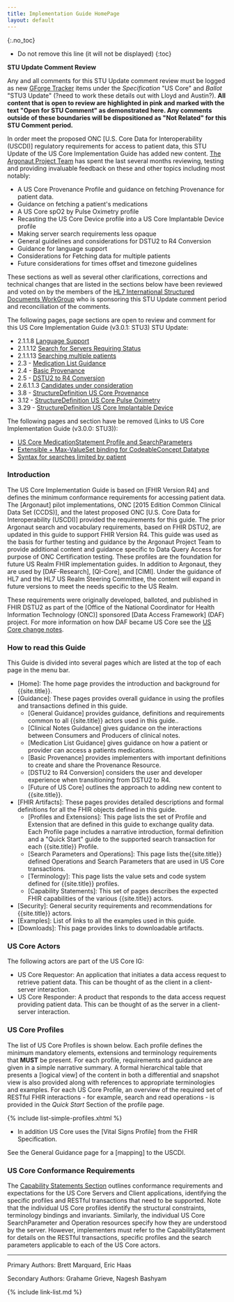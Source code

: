 ```yaml
---
title: Implementation Guide HomePage
layout: default
---
```


{:.no_toc}

<!-- TOC  the css styling for this is \pages\assets\css\project.css under 'markdown-toc'-->

* Do not remove this line (it will not be displayed)
{:toc}


<!-- end TOC -->

<div class="note-to-balloters" markdown="1">

**STU Update Comment Review**

Any and all comments for this STU Update comment review must be logged as new [GForge Tracker](http://hl7.org/fhir-issues) items under the *Specification* "US Core" and *Ballot* "STU3 Update" (?need to work these details out with Lloyd and Austin?).  **All content that is open to review are highlighted in pink and marked with the text "Open for STU Comment" as demonstrated here. Any comments outside of these boundaries will be dispositioned as "Not Related" for this STU Comment period.**

In order meet the proposed ONC [U.S. Core Data for Interoperability (USCDI)] regulatory requirements for access to patient data, this STU Update of the US Core Implementation Guide has added new content. [The Argonaut Project Team](https://argonautwiki.hl7.org/Argonaut_2019_Projects#Argonaut_R4) has spent the last several months reviewing, testing and providing invaluable feedback on these and other topics including most notably:

- A US Core Provenance Profile and guidance on fetching Provenance for patient data.
- Guidance on fetching a patient's medications
- A US Core spO2 by Pulse Oximetry profile
- Recasting the US Core Device profile into a US Core Implantable Device profile
- Making server search requirements less opaque
- General guidelines and considerations for DSTU2 to R4 Conversion
- Guidance for language support
- Considerations for Fetching data for multiple patients
- Future considerations for times offset and timezone guidelines

These sections as well as several other clarifications, corrections and technical changes that are listed in the sections below have been reviewed and voted on by the members of the [HL7 International Structured Documents WorkGroup](http://www.hl7.org/Special/committees/structure/index.cfm) who is sponsoring this STU Update comment period and reconciliation of the comments.

The following pages, page sections are open to review and comment for this US Core Implementation Guide (v3.0.1: STU3) STU Update:

- 2.1.1.8 [Language Support](general-guidance.html#language-support)
- 2.1.1.12 [Search for Servers Requiring Status](general-guidance.html#search-for-servers-requiring-status)
- 2.1.1.13 [Searching multiple patients](general-guidance.html#searching-multiple-patients)
-  2.3 - [Medication List Guidance](all-meds.html)
-  2.4 - [Basic Provenance](basic-provenance.html)
-  2.5 - [DSTU2 to R4 Conversion](r2-r4-guidance.html)
- 2.6.1.1.3 [Candidates under consideration](future-of-us-core.html#candidates-under-consideration)
- 3.8 - [StructureDefinition US Core Provenance](StructureDefinition-us-core-provenance.html)
- 3.12 - [StructureDefinition US Core Pulse Oximetry](StructureDefinition-us-core-pulse-oximetry.html)
- 3.29 - [StructureDefinition US Core Implantable Device](StructureDefinition-us-core-implantable-device.html)


The following pages and section have be removed (Links to US Core Implementation Guide (v3.0.0: STU3)):

- [US Core MedicationStatement Profile and SearchParameters](http://hl7.org/fhir/us/core/STU3/StructureDefinition-us-core-medicationstatement.html)
- [Extensible + Max-ValueSet binding for CodeableConcept Datatype](http://hl7.org/fhir/us/core/STU3/general-guidance.html#max-binding)
- [Syntax for searches limited by patient](http://hl7.org/fhir/us/core/STU3/general-guidance.html#syntax-for-searches-limited-by-patient)

</div>

### Introduction

The US Core Implementation Guide is based on [FHIR Version R4] and defines the minimum conformance requirements for accessing patient data. The [Argonaut] pilot implementations, ONC [2015 Edition Common Clinical Data Set (CCDS)], and the latest proposed ONC [U.S. Core Data for Interoperability (USCDI)] provided the requirements for this guide.  The prior Argonaut search and vocabulary requirements, based on FHIR DSTU2, are updated in this guide to support FHIR Version R4. This guide was used as the basis for further testing and guidance by the Argonaut Project Team to provide additional content and guidance specific to Data Query Access for purpose of ONC Certification testing. These profiles are the foundation for future US Realm FHIR implementation guides. In addition to Argonaut, they are used by [DAF-Research], [QI-Core], and [CIMI].  Under the guidance of HL7 and the HL7 US Realm Steering Committee, the content will expand in future versions to meet the needs specific to the US Realm.

These requirements were originally developed, balloted, and published in FHIR DSTU2 as part of the [Office of the National Coordinator for Health Information Technology (ONC)] sponsored [Data Access Framework] (DAF) project. For more information on how DAF became US Core see the [US Core change notes](change-notes.html).

### How to read this Guide

This Guide is divided into several pages which are listed at the top of each page in the menu bar.

- [Home]\: The home page provides the introduction and background for {{site.title}}.
- [Guidance]\: These pages provides overall guidance in using the profiles and transactions defined in this guide.
  - [General Guidance] provides guidance, definitions and requirements common to all {{site.title}} actors used in this guide..
  - [Clinical Notes Guidance] gives guidance on the interactions between Consumers and Producers of clinical notes.
  - [Medication List Guidance] gives guidance on how a patient or provider can access a patients medications.
  - [Basic Provenance] provides implementers with important definitions to create and share the Provenance Resource.
  - [DSTU2 to R4 Conversion] considers the user and developer experience when transitioning from DSTU2 to R4.
  - [Future of US Core] outlines the approach to adding new content to {{site.title}}.
- [FHIR Artifacts]\: These pages provides detailed descriptions and formal definitions for all the FHIR objects defined in this guide.
  - [Profiles and Extensions]\: This page lists the set of Profile and Extension that are defined in this guide to exchange quality data. Each Profile page includes a narrative introduction, formal definition and a "Quick Start" guide to the supported search transaction for each {{site.title}} Profile.
  - [Search Parameters and Operations]\: This page lists the{{site.title}} defined Operations and Search Parameters that are used in US Core transactions.
  - [Terminology]\: This page lists the value sets and code system defined for {{site.title}} profiles.
  - [Capability Statements]\: This set of pages describes the expected FHIR capabilities of the various {{site.title}} actors.
- [Security]\: General security requirements and recommendations for {{site.title}} actors.
- [Examples]\: List of links to all the examples used in this guide.
- [Downloads]\: This page provides links to downloadable artifacts.



### US Core Actors

The following actors are part of the US Core IG:

* US Core Requestor: An application that initiates a data access request to retrieve patient data. This can be thought of as the client in a client-server interaction.
* US Core Responder: A product that responds to the data access request providing patient data. This can be thought of as the server in a client-server interaction.


### US Core Profiles

The list of US Core Profiles is shown below.  Each profile defines the minimum mandatory elements, extensions and terminology requirements that **MUST** be present. For each profile, requirements and guidance are given in a simple narrative summary. A formal hierarchical table that presents a [logical view] of the content in both a differential and snapshot view is also provided along with references to appropriate terminologies and examples.  For each US Core Profile, an overview of the required set of RESTful FHIR interactions - for example, search and read operations - is provided in the *Quick Start* Section of the profile page.

{% include list-simple-profiles.xhtml %}

- In addition US Core uses the [Vital Signs Profile] from the FHIR Specification.

See the General Guidance page for a [mapping] to the USCDI.

### US Core Conformance Requirements

The [Capability Statements Section](capstatements.html) outlines conformance requirements and expectations for the US Core Servers and Client applications, identifying the specific profiles and RESTful transactions that need to be supported. Note that the individual US Core profiles identify the structural constraints, terminology bindings and invariants.  Similarly, the individual US Core SearchParameter and Operation resources specify how they are understood by the server. However, implementers must refer to the CapabilityStatement for details on the RESTful transactions, specific profiles and the search parameters applicable to each of the US Core actors.

----


Primary Authors: Brett Marquard, Eric Haas

Secondary Authors: Grahame Grieve, Nagesh Bashyam

{% include link-list.md %}
